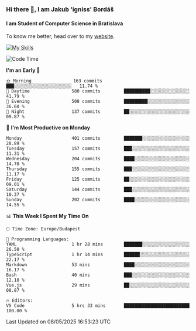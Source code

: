### Hi there 👋, I am Jakub 'igniss' Bordáš

#### I am Student of Computer Science in Bratislava
To know me better, head over to my [website](https://bordas.sk).

[![My Skills](https://skillicons.dev/icons?i=js,typescript,html,css,figma,svelte,vue,next,postgresql,nest,express,nodejs)](https://bordas.sk)


<!--START_SECTION:waka-->
![Code Time](http://img.shields.io/badge/Code%20Time-1%2C878%20hrs%2051%20mins-blue)

**I'm an Early 🐤** 

```text
🌞 Morning                163 commits         ███░░░░░░░░░░░░░░░░░░░░░░   11.74 % 
🌆 Daytime                580 commits         ██████████░░░░░░░░░░░░░░░   41.79 % 
🌃 Evening                508 commits         █████████░░░░░░░░░░░░░░░░   36.60 % 
🌙 Night                  137 commits         ██░░░░░░░░░░░░░░░░░░░░░░░   09.87 % 
```
📅 **I'm Most Productive on Monday** 

```text
Monday                   401 commits         ███████░░░░░░░░░░░░░░░░░░   28.89 % 
Tuesday                  157 commits         ███░░░░░░░░░░░░░░░░░░░░░░   11.31 % 
Wednesday                204 commits         ████░░░░░░░░░░░░░░░░░░░░░   14.70 % 
Thursday                 155 commits         ███░░░░░░░░░░░░░░░░░░░░░░   11.17 % 
Friday                   125 commits         ██░░░░░░░░░░░░░░░░░░░░░░░   09.01 % 
Saturday                 144 commits         ███░░░░░░░░░░░░░░░░░░░░░░   10.37 % 
Sunday                   202 commits         ████░░░░░░░░░░░░░░░░░░░░░   14.55 % 
```


📊 **This Week I Spent My Time On** 

```text
🕑︎ Time Zone: Europe/Budapest

💬 Programming Languages: 
YAML                     1 hr 28 mins        ███████░░░░░░░░░░░░░░░░░░   26.50 % 
TypeScript               1 hr 14 mins        ██████░░░░░░░░░░░░░░░░░░░   22.17 % 
Markdown                 53 mins             ████░░░░░░░░░░░░░░░░░░░░░   16.17 % 
Bash                     40 mins             ███░░░░░░░░░░░░░░░░░░░░░░   12.18 % 
Vue.js                   29 mins             ██░░░░░░░░░░░░░░░░░░░░░░░   08.87 % 

🔥 Editors: 
VS Code                  5 hrs 33 mins       █████████████████████████   100.00 % 
```


 Last Updated on 08/05/2025 16:53:23 UTC
<!--END_SECTION:waka-->
